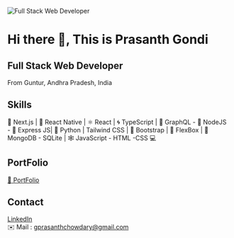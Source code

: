 ![Full Stack Web Developer ](https://i.ibb.co/fd80D7f/coding-concept-illustration-114360-115523-1.jpg)

# Hi there 👋, This is Prasanth Gondi
## Full Stack Web Developer 


From Guntur, Andhra Pradesh, India

## Skills

🔼 Next.js | 📱 React Native | ⚛ React | 🌀 TypeScript | 📡 GraphQL - 🧿 NodeJS - 🚄 Express JS| 🐍 Python | Tailwind CSS | 👢 Bootstrap | 💪 FlexBox | 💾 MongoDB - SQLite | 🕸 JavaScript - HTML -CSS 💻

## PortFolio

[💼 PortFolio](https://prasanthgondiportfolio.netlify.app/)  

## Contact

[LinkedIn](https://www.linkedin.com/in/prasanth-gondi-web-developer/)  
✉️ Mail : gprasanthchowdary@gmail.com 

